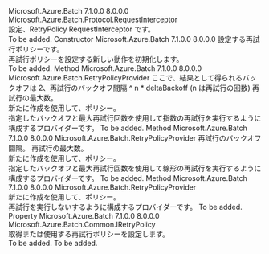<Type Name="RetryPolicyProvider" FullName="Microsoft.Azure.Batch.RetryPolicyProvider">
  <TypeSignature Language="C#" Value="public class RetryPolicyProvider : Microsoft.Azure.Batch.Protocol.RequestInterceptor" />
  <TypeSignature Language="ILAsm" Value=".class public auto ansi beforefieldinit RetryPolicyProvider extends Microsoft.Azure.Batch.Protocol.RequestInterceptor" />
  <TypeSignature Language="DocId" Value="T:Microsoft.Azure.Batch.RetryPolicyProvider" />
  <TypeSignature Language="VB.NET" Value="Public Class RetryPolicyProvider&#xA;Inherits RequestInterceptor" />
  <TypeSignature Language="F#" Value="type RetryPolicyProvider = class&#xA;    inherit RequestInterceptor" />
  <AssemblyInfo>
    <AssemblyName>Microsoft.Azure.Batch</AssemblyName>
    <AssemblyVersion>7.1.0.0</AssemblyVersion>
    <AssemblyVersion>8.0.0.0</AssemblyVersion>
  </AssemblyInfo>
  <Base>
    <BaseTypeName>Microsoft.Azure.Batch.Protocol.RequestInterceptor</BaseTypeName>
  </Base>
  <Interfaces />
  <Docs>
    <summary>
            設定、RetryPolicy RequestInterceptor です。
            </summary>
    <remarks>To be added.</remarks>
  </Docs>
  <Members>
    <Member MemberName=".ctor">
      <MemberSignature Language="C#" Value="public RetryPolicyProvider (Microsoft.Azure.Batch.Common.IRetryPolicy retryPolicy);" />
      <MemberSignature Language="ILAsm" Value=".method public hidebysig specialname rtspecialname instance void .ctor(class Microsoft.Azure.Batch.Common.IRetryPolicy retryPolicy) cil managed" />
      <MemberSignature Language="DocId" Value="M:Microsoft.Azure.Batch.RetryPolicyProvider.#ctor(Microsoft.Azure.Batch.Common.IRetryPolicy)" />
      <MemberSignature Language="VB.NET" Value="Public Sub New (retryPolicy As IRetryPolicy)" />
      <MemberSignature Language="F#" Value="new Microsoft.Azure.Batch.RetryPolicyProvider : Microsoft.Azure.Batch.Common.IRetryPolicy -&gt; Microsoft.Azure.Batch.RetryPolicyProvider" Usage="new Microsoft.Azure.Batch.RetryPolicyProvider retryPolicy" />
      <MemberType>Constructor</MemberType>
      <AssemblyInfo>
        <AssemblyName>Microsoft.Azure.Batch</AssemblyName>
        <AssemblyVersion>7.1.0.0</AssemblyVersion>
        <AssemblyVersion>8.0.0.0</AssemblyVersion>
      </AssemblyInfo>
      <Parameters>
        <Parameter Name="retryPolicy" Type="Microsoft.Azure.Batch.Common.IRetryPolicy" />
      </Parameters>
      <Docs>
        <param name="retryPolicy">設定する再試行ポリシーです。</param>
        <summary>
            再試行ポリシーを設定する新しい動作を初期化します。
            </summary>
        <remarks>To be added.</remarks>
      </Docs>
    </Member>
    <Member MemberName="ExponentialRetryProvider">
      <MemberSignature Language="C#" Value="public static Microsoft.Azure.Batch.RetryPolicyProvider ExponentialRetryProvider (TimeSpan deltaBackoff, int maxRetries);" />
      <MemberSignature Language="ILAsm" Value=".method public static hidebysig class Microsoft.Azure.Batch.RetryPolicyProvider ExponentialRetryProvider(valuetype System.TimeSpan deltaBackoff, int32 maxRetries) cil managed" />
      <MemberSignature Language="DocId" Value="M:Microsoft.Azure.Batch.RetryPolicyProvider.ExponentialRetryProvider(System.TimeSpan,System.Int32)" />
      <MemberSignature Language="VB.NET" Value="Public Shared Function ExponentialRetryProvider (deltaBackoff As TimeSpan, maxRetries As Integer) As RetryPolicyProvider" />
      <MemberSignature Language="F#" Value="static member ExponentialRetryProvider : TimeSpan * int -&gt; Microsoft.Azure.Batch.RetryPolicyProvider" Usage="Microsoft.Azure.Batch.RetryPolicyProvider.ExponentialRetryProvider (deltaBackoff, maxRetries)" />
      <MemberType>Method</MemberType>
      <AssemblyInfo>
        <AssemblyName>Microsoft.Azure.Batch</AssemblyName>
        <AssemblyVersion>7.1.0.0</AssemblyVersion>
        <AssemblyVersion>8.0.0.0</AssemblyVersion>
      </AssemblyInfo>
      <ReturnValue>
        <ReturnType>Microsoft.Azure.Batch.RetryPolicyProvider</ReturnType>
      </ReturnValue>
      <Parameters>
        <Parameter Name="deltaBackoff" Type="System.TimeSpan" />
        <Parameter Name="maxRetries" Type="System.Int32" />
      </Parameters>
      <Docs>
        <param name="deltaBackoff">ここで、結果として得られるバックオフは 2、再試行のバックオフ間隔 ^ n * deltaBackoff (n は再試行の回数)</param>
        <param name="maxRetries">再試行の最大数。</param>
        <summary>
            新たに作成<see cref="T:Microsoft.Azure.Batch.RetryPolicyProvider" />を使用して、<see cref="T:Microsoft.Azure.Batch.Common.ExponentialRetry" />ポリシー。
            </summary>
        <returns>指定したバックオフと最大再試行回数を使用して指数の再試行を実行するように構成するプロバイダーです。</returns>
        <remarks>To be added.</remarks>
      </Docs>
    </Member>
    <Member MemberName="LinearRetryProvider">
      <MemberSignature Language="C#" Value="public static Microsoft.Azure.Batch.RetryPolicyProvider LinearRetryProvider (TimeSpan deltaBackoff, int maxRetries);" />
      <MemberSignature Language="ILAsm" Value=".method public static hidebysig class Microsoft.Azure.Batch.RetryPolicyProvider LinearRetryProvider(valuetype System.TimeSpan deltaBackoff, int32 maxRetries) cil managed" />
      <MemberSignature Language="DocId" Value="M:Microsoft.Azure.Batch.RetryPolicyProvider.LinearRetryProvider(System.TimeSpan,System.Int32)" />
      <MemberSignature Language="VB.NET" Value="Public Shared Function LinearRetryProvider (deltaBackoff As TimeSpan, maxRetries As Integer) As RetryPolicyProvider" />
      <MemberSignature Language="F#" Value="static member LinearRetryProvider : TimeSpan * int -&gt; Microsoft.Azure.Batch.RetryPolicyProvider" Usage="Microsoft.Azure.Batch.RetryPolicyProvider.LinearRetryProvider (deltaBackoff, maxRetries)" />
      <MemberType>Method</MemberType>
      <AssemblyInfo>
        <AssemblyName>Microsoft.Azure.Batch</AssemblyName>
        <AssemblyVersion>7.1.0.0</AssemblyVersion>
        <AssemblyVersion>8.0.0.0</AssemblyVersion>
      </AssemblyInfo>
      <ReturnValue>
        <ReturnType>Microsoft.Azure.Batch.RetryPolicyProvider</ReturnType>
      </ReturnValue>
      <Parameters>
        <Parameter Name="deltaBackoff" Type="System.TimeSpan" />
        <Parameter Name="maxRetries" Type="System.Int32" />
      </Parameters>
      <Docs>
        <param name="deltaBackoff">再試行のバックオフ間隔。</param>
        <param name="maxRetries">再試行の最大数。</param>
        <summary>
            新たに作成<see cref="T:Microsoft.Azure.Batch.RetryPolicyProvider" />を使用して、<see cref="T:Microsoft.Azure.Batch.Common.LinearRetry" />ポリシー。
            </summary>
        <returns>指定したバックオフと最大再試行回数を使用して線形の再試行を実行するように構成するプロバイダーです。</returns>
        <remarks>To be added.</remarks>
      </Docs>
    </Member>
    <Member MemberName="NoRetryProvider">
      <MemberSignature Language="C#" Value="public static Microsoft.Azure.Batch.RetryPolicyProvider NoRetryProvider ();" />
      <MemberSignature Language="ILAsm" Value=".method public static hidebysig class Microsoft.Azure.Batch.RetryPolicyProvider NoRetryProvider() cil managed" />
      <MemberSignature Language="DocId" Value="M:Microsoft.Azure.Batch.RetryPolicyProvider.NoRetryProvider" />
      <MemberSignature Language="VB.NET" Value="Public Shared Function NoRetryProvider () As RetryPolicyProvider" />
      <MemberSignature Language="F#" Value="static member NoRetryProvider : unit -&gt; Microsoft.Azure.Batch.RetryPolicyProvider" Usage="Microsoft.Azure.Batch.RetryPolicyProvider.NoRetryProvider " />
      <MemberType>Method</MemberType>
      <AssemblyInfo>
        <AssemblyName>Microsoft.Azure.Batch</AssemblyName>
        <AssemblyVersion>7.1.0.0</AssemblyVersion>
        <AssemblyVersion>8.0.0.0</AssemblyVersion>
      </AssemblyInfo>
      <ReturnValue>
        <ReturnType>Microsoft.Azure.Batch.RetryPolicyProvider</ReturnType>
      </ReturnValue>
      <Parameters />
      <Docs>
        <summary>
            新たに作成<see cref="T:Microsoft.Azure.Batch.RetryPolicyProvider" />を使用して、<see cref="T:Microsoft.Azure.Batch.Common.NoRetry" />ポリシー。
            </summary>
        <returns>再試行を実行しないするように構成するプロバイダーです。</returns>
        <remarks>To be added.</remarks>
      </Docs>
    </Member>
    <Member MemberName="Policy">
      <MemberSignature Language="C#" Value="public Microsoft.Azure.Batch.Common.IRetryPolicy Policy { get; set; }" />
      <MemberSignature Language="ILAsm" Value=".property instance class Microsoft.Azure.Batch.Common.IRetryPolicy Policy" />
      <MemberSignature Language="DocId" Value="P:Microsoft.Azure.Batch.RetryPolicyProvider.Policy" />
      <MemberSignature Language="VB.NET" Value="Public Property Policy As IRetryPolicy" />
      <MemberSignature Language="F#" Value="member this.Policy : Microsoft.Azure.Batch.Common.IRetryPolicy with get, set" Usage="Microsoft.Azure.Batch.RetryPolicyProvider.Policy" />
      <MemberType>Property</MemberType>
      <AssemblyInfo>
        <AssemblyName>Microsoft.Azure.Batch</AssemblyName>
        <AssemblyVersion>7.1.0.0</AssemblyVersion>
        <AssemblyVersion>8.0.0.0</AssemblyVersion>
      </AssemblyInfo>
      <ReturnValue>
        <ReturnType>Microsoft.Azure.Batch.Common.IRetryPolicy</ReturnType>
      </ReturnValue>
      <Docs>
        <summary>
            取得または使用する再試行ポリシーを設定します。
            </summary>
        <value>To be added.</value>
        <remarks>To be added.</remarks>
      </Docs>
    </Member>
  </Members>
</Type>